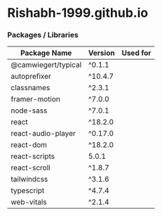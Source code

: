 # Rishabh-1999.github.io

### Packages / Libraries

| Package Name        | Version | Used for |
| ------------------- | ------- | -------- |
| @camwiegert/typical | ^0.1.1  |          |
| autoprefixer        | ^10.4.7 |          |
| classnames          | ^2.3.1  |          |
| framer-motion       | ^7.0.0  |          |
| node-sass           | ^7.0.1  |          |
| react               | ^18.2.0 |          |
| react-audio-player  | ^0.17.0 |          |
| react-dom           | ^18.2.0 |          |
| react-scripts       | 5.0.1   |          |
| react-scroll        | ^1.8.7  |          |
| tailwindcss         | ^3.1.6  |          |
| typescript          | ^4.7.4  |          |
| web-vitals          | ^2.1.4  |          |
